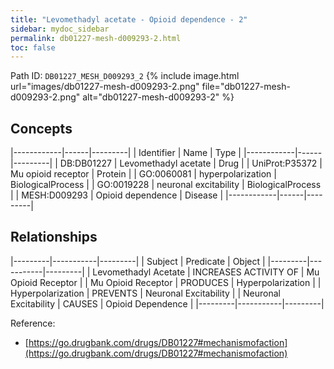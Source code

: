 ```yaml
---
title: "Levomethadyl acetate - Opioid dependence - 2"
sidebar: mydoc_sidebar
permalink: db01227-mesh-d009293-2.html
toc: false 
---
```



Path ID: `DB01227_MESH_D009293_2`
{% include image.html url="images/db01227-mesh-d009293-2.png" file="db01227-mesh-d009293-2.png" alt="db01227-mesh-d009293-2" %}

## Concepts

|------------|------|---------|
| Identifier | Name | Type    |
|------------|------|---------|
| DB:DB01227 | Levomethadyl acetate | Drug |
| UniProt:P35372 | Mu opioid receptor | Protein |
| GO:0060081 | hyperpolarization | BiologicalProcess |
| GO:0019228 | neuronal excitability | BiologicalProcess |
| MESH:D009293 | Opioid dependence | Disease |
|------------|------|---------|

## Relationships

|---------|-----------|---------|
| Subject | Predicate | Object  |
|---------|-----------|---------|
| Levomethadyl Acetate | INCREASES ACTIVITY OF | Mu Opioid Receptor |
| Mu Opioid Receptor | PRODUCES | Hyperpolarization |
| Hyperpolarization | PREVENTS | Neuronal Excitability |
| Neuronal Excitability | CAUSES | Opioid Dependence |
|---------|-----------|---------|

Reference: 
  - [https://go.drugbank.com/drugs/DB01227#mechanismofaction](https://go.drugbank.com/drugs/DB01227#mechanismofaction)
